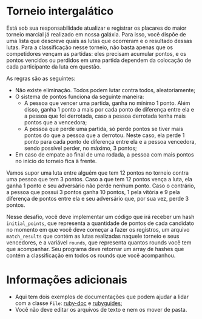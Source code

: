 # Torneio intergalático

Está sob sua responsabilidade atualizar e registrar os placares do maior torneio marcial já realizado em nossa galáxia. Para isso, você dispõe de uma lista que descreve quais as lutas que ocorreram e o resultado dessas lutas. Para a classificação nesse torneio, não basta apenas que os competidores vençam as partidas: eles precisam acumular pontos, e os pontos vencidos ou perdidos em uma partida dependem da colocação de cada participante da luta em questão.

As regras são as seguintes:

- Não existe eliminação. Todos podem lutar contra todos, aleatoriamente;
- O sistema de pontos funciona da seguinte maneira:
  - A pessoa que vencer uma partida, ganha no mínimo 1 ponto. Além disso, ganha 1 ponto a mais por cada ponto de diferença entre ela e a pessoa que foi derrotada, caso a pessoa derrotada tenha mais pontos que a vencedora;
  - A pessoa que perde uma partida, só perde pontos se tiver mais pontos do que a pessoa que a derrotou. Neste caso, ela perde 1 ponto para cada ponto de diferença entre ela e a pessoa vencedora, sendo possível perder, no máximo, 3 pontos;
- Em caso de empate ao final de uma rodada, a pessoa com mais pontos no início do torneio fica à frente.

Vamos supor uma luta entre alguém que tem 12 pontos no torneio contra uma pessoa que tem 3 pontos. Caso a que tem 12 pontos vença a luta, ela ganha 1 ponto e seu adversário não perde nenhum ponto. Caso o contrário, a pessoa que possui 3 pontos ganha 10 pontos, 1 pela vitória e 9 pela diferença de pontos entre ela e seu adversário que, por sua vez, perde 3 pontos.

Nesse desafio, você deve implementar um código que irá receber um hash `initial_points`, que representa a quantidade de pontos de cada candidato no momento em que você deve começar a fazer os registros, um arquivo `match_results` que contém as lutas realizadas naquele torneio e seus vencedores, e a variável `rounds`, que representa quantos rounds você tem que acompanhar. Seu programa deve retornar um array de hashes que contém a classificação em todos os rounds que você acompanhou.

# Informações adicionais

- Aqui tem dois exemplos de documentações que podem ajudar a lidar com a classe `File`: [ruby-doc](https://ruby-doc.org/3.2.1/File.html) e [rubyguides](https://www.rubyguides.com/2015/05/working-with-files-ruby/);
- Você não deve editar os arquivos de texto e nem os mover de pasta.
